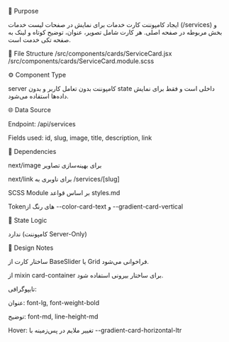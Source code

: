 🎯 Purpose

ایجاد کامپوننت کارت خدمات برای نمایش در صفحات لیست خدمات (/services) و بخش مربوطه در صفحه اصلی.
هر کارت شامل تصویر، عنوان، توضیح کوتاه و لینک به صفحه تکی خدمت است.

📂 File Structure
/src/components/cards/ServiceCard.jsx
/src/components/cards/ServiceCard.module.scss

⚙️ Component Type

server
کامپوننت بدون تعامل کاربر و بدون state داخلی است و فقط برای نمایش داده‌ها استفاده می‌شود.

🌐 Data Source

Endpoint: /api/services

Fields used: id, slug, image, title, description, link

🧩 Dependencies

next/image برای بهینه‌سازی تصاویر

next/link برای ناوبری به /services/[slug]

SCSS Module بر اساس قواعد styles.md

Tokenهای رنگ از --color-card-text و --gradient-card-vertical

🧠 State Logic

ندارد (کامپوننت Server-Only)

🎨 Design Notes

ساختار کارت از BaseSlider یا Grid فراخوانی می‌شود.

از mixin card-container برای ساختار بیرونی استفاده شود.

تایپوگرافی:

عنوان: font-lg, font-weight-bold

توضیح: font-md, line-height-md

Hover: تغییر ملایم در پس‌زمینه با --gradient-card-horizontal-ltr